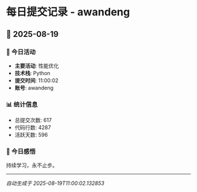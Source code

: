 # 每日提交记录 - awandeng

## 📅 2025-08-19

### 🎯 今日活动
- **主要活动**: 性能优化
- **技术栈**: Python
- **提交时间**: 11:00:02
- **账号**: awandeng

### 📊 统计信息
- 总提交次数: 617
- 代码行数: 4287
- 活跃天数: 596

### 💭 今日感悟
持续学习，永不止步。

---
*自动生成于 2025-08-19T11:00:02.132853*
